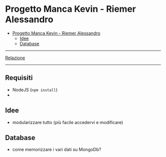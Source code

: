 # Progetto Manca Kevin - Riemer Alessandro

<!--toc:start-->
- [Progetto Manca Kevin - Riemer Alessandro](#progetto-manca-kevin-riemer-alessandro)
  - [Idee](#idee)
  - [Database](#database)
<!--toc:end-->

---

[Relazione](./Relazione.md)

---

## Requisiti

+ NodeJS (`npm install`)
+


## Idee

+ modularizzare tutto (più facile accedervi e modificare)

## Database

+ come memorizzare i vari dati su MongoDb?
